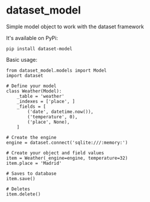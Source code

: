 dataset_model
=============

Simple model object to work with the dataset framework

It's available on PyPi:

```
pip install dataset-model
```

Basic usage:

```
from dataset_model.models import Model
import dataset

# Define your model
class Weather(Model):
    _table = 'weather'
    _indexes = ['place', ]
    _fields = [
        ('date', datetime.now()),
        ('temperature', 0),
        ('place', None),
    ]

# Create the engine
engine = dataset.connect('sqlite:///:memory:')

# Create your object and field values
item = Weather(_engine=engine, temperature=32)
item.place = 'Madrid'

# Saves to database
item.save()

# Deletes
item.delete()

```

